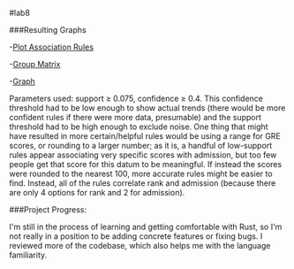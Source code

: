 #lab8

###Resulting Graphs

-[Plot Association Rules](./plot_assoc-rules.png)

-[Group Matrix](/lab8/group_mtx.png)

-[Graph](graph.png)

Parameters used: support ≥ 0.075, confidence ≥ 0.4. This confidence threshold had to be low enough to show actual trends (there would be more confident rules if there were more data, presumable) and the support threshold had to be high enough to exclude noise. One thing that might have resulted in more certain/helpful rules would be using a range for GRE scores, or rounding to a larger number; as it is, a handful of low-support rules appear associating very specific scores
with admission, but too few people get that score for this datum to be meaningful. If instead the scores were rounded to the nearest 100, more accurate rules might be easier to find. Instead, all of the rules correlate rank and admission (because there are only 4 options for rank and 2 for admission).

###Project Progress:

I'm still in the process of learning and getting comfortable with Rust, so I'm not really in a position to be adding concrete features or fixing bugs. I reviewed more of the codebase, which also helps me with the language familiarity.
